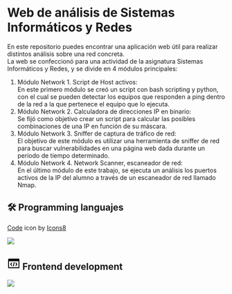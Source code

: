 
# Web de análisis de Sistemas Informáticos y Redes

En este repositorio puedes encontrar una aplicación web útil para realizar distintos análisis sobre una red concreta. <br>
La web se confeccionó para una actividad de la asignatura Sistemas Informáticos y Redes, y se divide en 4 módulos principales:
<ol>
<li> Módulo Network 1. Script de Host activos: </li>
En este primero módulo se creó un script con bash scripting y python, con el cual se pueden detectar los equipos que responden a ping dentro de la red a la que pertenece el equipo que lo ejecuta.

<li> Módulo Network 2. Calculadora de direcciones IP en binario: </li>
Se fijó como objetivo crear un script para calcular las posibles
combinaciones de una IP en función de su máscara.

<li> Módulo Network 3. Sniffer de captura de tráfico de red:</li>
El objetivo de este módulo es utilizar una herramienta de sniffer de red para buscar
vulnerabilidades en una página web dada durante un periodo de tiempo determinado.

<li> Módulo Network 4. Network Scanner, escaneador de red:</li>
En el último módulo de este trabajo, se ejecuta un análisis los puertos activos de la IP del alumno a través de un escaneador de red llamado Nmap.
</ol>



## 🛠 Programming languajes
<a  href="https://icons8.com/icon/60967/code">Code</a> icon by <a href="https://icons8.com">Icons8</a>

<p align="left">
  <a href="https://skillicons.dev">
    <img src="https://skillicons.dev/icons?i=python,bash,js" />
  </a>
</p>

## <img src="data:image/png;base64,iVBORw0KGgoAAAANSUhEUgAAAB4AAAAeCAYAAAA7MK6iAAAACXBIWXMAAAsTAAALEwEAmpwYAAAA2UlEQVR4nO2WQQ6CMBBF3048id7AhScwHgSPIh5EjuFCEZeamLgX8RSaMSSzILVRTCkL7E9m8/vhNdMOAYL+SXPgBoinKoCZDVx4hIrW1QaWjupNASxdt9qXpBfgDbD3BY6AA7A1/JHmy5q3A3J9xhmcqH80/Fj9tOad1EtcwRPgATyBqbGWaj5umJem4AFwVm9pyZe6VrXc1qELMHQFJ0Z2rP7d8p5VDRy13eqFZtcN806Xq7o4n8631cuFtivXUfl2vpnOdSvjZFNmbOR/Ppm/SMKPQFC/9QINCDuOSvkY7gAAAABJRU5ErkJggg=="> Frontend development

<p align="left">
  <a href="https://skillicons.dev">
    <img src="https://skillicons.dev/icons?i=html,css" />
  </a>
</p>

